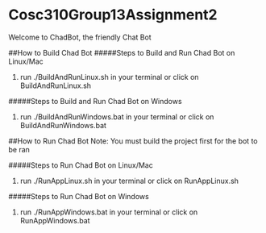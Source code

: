 # Cosc310Group13Assignment2

Welcome to ChadBot, the friendly Chat Bot

##How to Build Chad Bot
#####Steps to Build and Run Chad Bot on Linux/Mac
1. run ./BuildAndRunLinux.sh in your terminal or click on BuildAndRunLinux.sh 

#####Steps to Build and Run Chad Bot on Windows
1. run ./BuildAndRunWindows.bat in your terminal or click on BuildAndRunWindows.bat

##How to Run Chad Bot
Note: You must build the project first for the bot to be ran

#####Steps to Run Chad Bot on Linux/Mac
1. run ./RunAppLinux.sh in your terminal or click on RunAppLinux.sh 

#####Steps to Run Chad Bot on Windows
1. run ./RunAppWindows.bat in your terminal or click on RunAppWindows.bat

